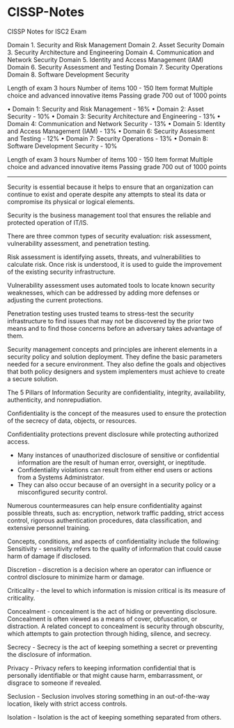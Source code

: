 # CISSP-Notes
CISSP Notes for ISC2 Exam

Domain 1. Security and Risk Management
Domain 2. Asset Security
Domain 3. Security Architecture and Engineering
Domain 4. Communication and Network Security
Domain 5. Identity and Access Management (IAM)
Domain 6. Security Assessment and Testing
Domain 7. Security Operations
Domain 8. Software Development Security

Length of exam	3 hours
Number of items	100 - 150
Item format	Multiple choice and advanced innovative items
Passing grade	700 out of 1000 points

• Domain 1: Security and Risk Management - 16%
• Domain 2: Asset Security - 10%
• Domain 3: Security Architecture and Engineering - 13%
• Domain 4: Communication and Network Security - 13%
• Domain 5: Identity and Access Management (IAM) - 13%
• Domain 6: Security Assessment and Testing - 12%
• Domain 7: Security Operations - 13%
• Domain 8: Software Development Security - 10%

Length of exam	3 hours
Number of items	100 - 150
Item format	Multiple choice and advanced innovative items
Passing grade	700 out of 1000 points

--------

Security is essential because it helps to ensure that an organization can continue to exist and operate despite any attempts to steal its data or compromise its physical or logical elements.

Security is the business management tool that ensures the reliable and protected operation of IT/IS.

There are three common types of security evaluation: risk assessment, vulnerability assessment, and penetration testing.

Risk assessment is identifying assets, threats, and vulnerabilities to calculate risk. Once risk is understood, it is used to guide the improvement of the existing security infrastructure. 

Vulnerability assessment uses automated tools to locate known security weaknesses, which can be addressed by adding more defenses or adjusting the current protections. 

Penetration testing uses trusted teams to stress-test the security infrastructure to find issues that may not be discovered by the prior two means and to find those concerns before an adversary takes advantage of them.

Security management concepts and principles are inherent elements in a security policy and solution deployment. They define the basic parameters needed for a secure environment. They also define the goals and objectives that both policy designers and system implementers must achieve to create a secure solution.

The 5 Pillars of Information Security are confidentiality, integrity, availability, authenticity, and nonrepudiation.

Confidentiality is the concept of the measures used to ensure the protection of the secrecy of data, objects, or resources.

Confidentiality protections prevent disclosure while protecting authorized access.

- Many instances of unauthorized disclosure of sensitive or confidential information are the result of human error, oversight, or ineptitude. 
- Confidentiality violations can result from either end users or actions from a Systems Administrator. 
- They can also occur because of an oversight in a security policy or a misconfigured security control. 

Numerous countermeasures can help ensure confidentiality against possible threats, such as: encryption, network traffic padding, strict access control, rigorous authentication procedures, data classification, and extensive personnel training.

Concepts, conditions, and aspects of confidentiality include the following:
Sensitivity - sensitivity refers to the quality of information that could cause harm of damage if disclosed. 

Discretion - discretion is a decision where an operator can influence or control disclosure to minimize harm or damage.

Criticality - the level to which information is mission critical is its measure of criticality.

Concealment - concealment is the act of hiding or preventing disclosure. Concealment is often viewed as a means of cover, obfuscation, or distraction. A related concept to concealment is security through obscurity, which attempts to gain protection through hiding, silence, and secrecy.

Secrecy - Secrecy is the act of keeping something a secret or preventing the disclosure of information. 

Privacy - Privacy refers to keeping information confidential that is personally identifiable or that might cause harm, embarrassment, or disgrace to someone if revealed.

Seclusion - Seclusion involves storing something in an out-of-the-way location, likely with strict access controls.

Isolation - Isolation is the act of keeping something separated from others. 

